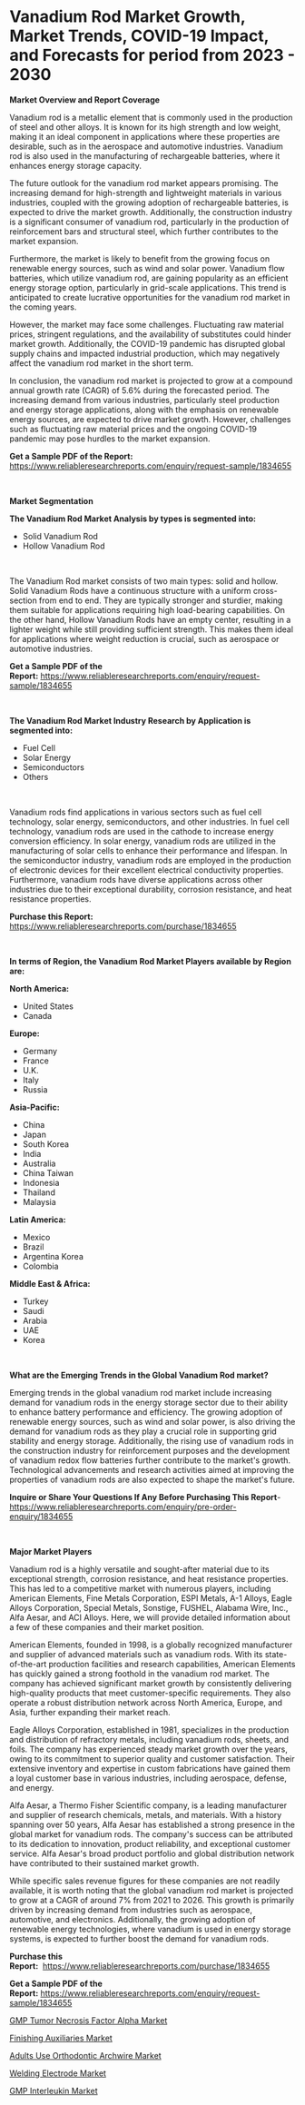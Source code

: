 <p><h1>Vanadium Rod Market Growth, Market Trends, COVID-19 Impact, and Forecasts for period from 2023 - 2030</h1></p><p><strong>Market Overview and Report Coverage</strong></p>
<p><p>Vanadium rod is a metallic element that is commonly used in the production of steel and other alloys. It is known for its high strength and low weight, making it an ideal component in applications where these properties are desirable, such as in the aerospace and automotive industries. Vanadium rod is also used in the manufacturing of rechargeable batteries, where it enhances energy storage capacity.</p><p>The future outlook for the vanadium rod market appears promising. The increasing demand for high-strength and lightweight materials in various industries, coupled with the growing adoption of rechargeable batteries, is expected to drive the market growth. Additionally, the construction industry is a significant consumer of vanadium rod, particularly in the production of reinforcement bars and structural steel, which further contributes to the market expansion.</p><p>Furthermore, the market is likely to benefit from the growing focus on renewable energy sources, such as wind and solar power. Vanadium flow batteries, which utilize vanadium rod, are gaining popularity as an efficient energy storage option, particularly in grid-scale applications. This trend is anticipated to create lucrative opportunities for the vanadium rod market in the coming years.</p><p>However, the market may face some challenges. Fluctuating raw material prices, stringent regulations, and the availability of substitutes could hinder market growth. Additionally, the COVID-19 pandemic has disrupted global supply chains and impacted industrial production, which may negatively affect the vanadium rod market in the short term.</p><p>In conclusion, the vanadium rod market is projected to grow at a compound annual growth rate (CAGR) of 5.6% during the forecasted period. The increasing demand from various industries, particularly steel production and energy storage applications, along with the emphasis on renewable energy sources, are expected to drive market growth. However, challenges such as fluctuating raw material prices and the ongoing COVID-19 pandemic may pose hurdles to the market expansion.</p></p>
<p><strong>Get a Sample PDF of the Report:</strong> <a href="https://www.reliableresearchreports.com/enquiry/request-sample/1834655">https://www.reliableresearchreports.com/enquiry/request-sample/1834655</a></p>
<p>&nbsp;</p>
<p><strong>Market Segmentation</strong></p>
<p><strong>The Vanadium Rod Market Analysis by types is segmented into:</strong></p>
<p><ul><li>Solid Vanadium Rod</li><li>Hollow Vanadium Rod</li></ul></p>
<p>&nbsp;</p>
<p><p>The Vanadium Rod market consists of two main types: solid and hollow. Solid Vanadium Rods have a continuous structure with a uniform cross-section from end to end. They are typically stronger and sturdier, making them suitable for applications requiring high load-bearing capabilities. On the other hand, Hollow Vanadium Rods have an empty center, resulting in a lighter weight while still providing sufficient strength. This makes them ideal for applications where weight reduction is crucial, such as aerospace or automotive industries.</p></p>
<p><strong>Get a Sample PDF of the Report:</strong>&nbsp;<a href="https://www.reliableresearchreports.com/enquiry/request-sample/1834655">https://www.reliableresearchreports.com/enquiry/request-sample/1834655</a></p>
<p>&nbsp;</p>
<p><strong>The Vanadium Rod Market Industry Research by Application is segmented into:</strong></p>
<p><ul><li>Fuel Cell</li><li>Solar Energy</li><li>Semiconductors</li><li>Others</li></ul></p>
<p>&nbsp;</p>
<p><p>Vanadium rods find applications in various sectors such as fuel cell technology, solar energy, semiconductors, and other industries. In fuel cell technology, vanadium rods are used in the cathode to increase energy conversion efficiency. In solar energy, vanadium rods are utilized in the manufacturing of solar cells to enhance their performance and lifespan. In the semiconductor industry, vanadium rods are employed in the production of electronic devices for their excellent electrical conductivity properties. Furthermore, vanadium rods have diverse applications across other industries due to their exceptional durability, corrosion resistance, and heat resistance properties.</p></p>
<p><strong>Purchase this Report:</strong>&nbsp; <a href="https://www.reliableresearchreports.com/purchase/1834655">https://www.reliableresearchreports.com/purchase/1834655</a></p>
<p>&nbsp;</p>
<p><strong>In terms of Region, the Vanadium Rod Market Players available by Region are:</strong></p>
<p>
    <p> <strong> North America: </strong>
        <ul>
            <li>United States</li>
            <li>Canada</li>
        </ul>
        </p> 
    <p> <strong> Europe: </strong>
        <ul>
            <li>Germany</li>
            <li>France</li>
            <li>U.K.</li>
            <li>Italy</li>
            <li>Russia</li>
        </ul>
        </p> 
    <p> <strong> Asia-Pacific: </strong>
        <ul>
            <li>China</li>
            <li>Japan</li>
            <li>South Korea</li>
            <li>India</li>
            <li>Australia</li>
            <li>China Taiwan</li>
            <li>Indonesia</li>
            <li>Thailand</li>
            <li>Malaysia</li>
        </ul>
        </p> 
    <p> <strong> Latin America: </strong>
        <ul>
            <li>Mexico</li>
            <li>Brazil</li>
            <li>Argentina Korea</li>
            <li>Colombia</li>
        </ul>
        </p> 
    <p> <strong> Middle East & Africa: </strong>
        <ul>
            <li>Turkey</li>
            <li>Saudi</li>
            <li>Arabia</li>
            <li>UAE</li>
            <li>Korea</li>
        </ul>
    </p>
    </p>
<p>&nbsp;</p>
<p><strong>What are the Emerging Trends in the Global Vanadium Rod market?</strong></p>
<p><p>Emerging trends in the global vanadium rod market include increasing demand for vanadium rods in the energy storage sector due to their ability to enhance battery performance and efficiency. The growing adoption of renewable energy sources, such as wind and solar power, is also driving the demand for vanadium rods as they play a crucial role in supporting grid stability and energy storage. Additionally, the rising use of vanadium rods in the construction industry for reinforcement purposes and the development of vanadium redox flow batteries further contribute to the market's growth. Technological advancements and research activities aimed at improving the properties of vanadium rods are also expected to shape the market's future.</p></p>
<p><strong>Inquire or Share Your Questions If Any Before Purchasing This Report</strong>- <a href="https://www.reliableresearchreports.com/enquiry/pre-order-enquiry/1834655">https://www.reliableresearchreports.com/enquiry/pre-order-enquiry/1834655</a></p>
<p>&nbsp;</p>
<p><strong>Major Market Players</strong></p>
<p><p>Vanadium rod is a highly versatile and sought-after material due to its exceptional strength, corrosion resistance, and heat resistance properties. This has led to a competitive market with numerous players, including American Elements, Fine Metals Corporation, ESPI Metals, A-1 Alloys, Eagle Alloys Corporation, Special Metals, Sonstige, FUSHEL, Alabama Wire, Inc., Alfa Aesar, and ACI Alloys. Here, we will provide detailed information about a few of these companies and their market position.</p><p>American Elements, founded in 1998, is a globally recognized manufacturer and supplier of advanced materials such as vanadium rods. With its state-of-the-art production facilities and research capabilities, American Elements has quickly gained a strong foothold in the vanadium rod market. The company has achieved significant market growth by consistently delivering high-quality products that meet customer-specific requirements. They also operate a robust distribution network across North America, Europe, and Asia, further expanding their market reach.</p><p>Eagle Alloys Corporation, established in 1981, specializes in the production and distribution of refractory metals, including vanadium rods, sheets, and foils. The company has experienced steady market growth over the years, owing to its commitment to superior quality and customer satisfaction. Their extensive inventory and expertise in custom fabrications have gained them a loyal customer base in various industries, including aerospace, defense, and energy.</p><p>Alfa Aesar, a Thermo Fisher Scientific company, is a leading manufacturer and supplier of research chemicals, metals, and materials. With a history spanning over 50 years, Alfa Aesar has established a strong presence in the global market for vanadium rods. The company's success can be attributed to its dedication to innovation, product reliability, and exceptional customer service. Alfa Aesar's broad product portfolio and global distribution network have contributed to their sustained market growth.</p><p>While specific sales revenue figures for these companies are not readily available, it is worth noting that the global vanadium rod market is projected to grow at a CAGR of around 7% from 2021 to 2026. This growth is primarily driven by increasing demand from industries such as aerospace, automotive, and electronics. Additionally, the growing adoption of renewable energy technologies, where vanadium is used in energy storage systems, is expected to further boost the demand for vanadium rods.</p></p>
<p><strong>Purchase this Report:</strong>&nbsp;&nbsp;<a href="https://www.reliableresearchreports.com/purchase/1834655">https://www.reliableresearchreports.com/purchase/1834655</a></p>
<p></p>
<p><strong>Get a Sample PDF of the Report:</strong>&nbsp;<a href="https://www.reliableresearchreports.com/enquiry/request-sample/1834655">https://www.reliableresearchreports.com/enquiry/request-sample/1834655</a></p>
<p><p><a href="https://issuu.com/reportprime-2/docs/gmp-tumor-necrosis-factor-alpha-market-size-2030.p">GMP Tumor Necrosis Factor Alpha Market</a></p><p><a href="https://github.com/WillieWoodard/Market-Research-Report-List-2/blob/main/finishing-auxiliaries-market.md">Finishing Auxiliaries Market</a></p><p><a href="https://issuu.com/reportprime-2/docs/adults-use-orthodontic-archwire-market-size-2030.p">Adults Use Orthodontic Archwire Market</a></p><p><a href="https://github.com/BryceTownsendr/Market-Research-Report-List-2/blob/main/welding-electrode-market.md">Welding Electrode Market</a></p><p><a href="https://issuu.com/reportprime-2/docs/gmp-interleukin-market-size-2030.pptx">GMP Interleukin Market</a></p></p>